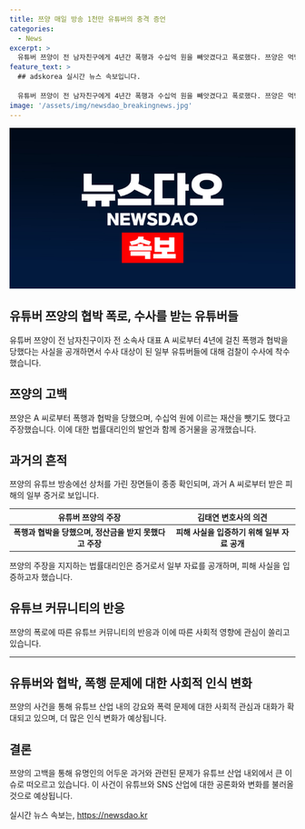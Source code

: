 ```yaml
---
title: 쯔양 매일 방송 1천만 유튜버의 충격 증언
categories:
  - News
excerpt: >
  유튜버 쯔양이 전 남자친구에게 4년간 폭행과 수십억 원을 빼앗겼다고 폭로했다. 쯔양은 먹방 방송 중 운영자들로부터 뒷돈을 받았다는 의혹을 부인하며 직접 설명에 나섰다. 법률대리인은 40억 원에 이르는 미지급금과 협박 메시지, 폭행 증거를 공개하며 사건을 밝히고자 했다. 공소권 없음으로 사건이 종결되었지만, 검찰은 쯔양의 과거 폭로에 대한 협박 혐의로 일부 유튜버들을 수사 중이다.
feature_text: >
  ## adskorea 실시간 뉴스 속보입니다.

  유튜버 쯔양이 전 남자친구에게 4년간 폭행과 수십억 원을 빼앗겼다고 폭로했다. 쯔양은 먹방 방송 중 운영자들로부터 뒷돈을 받았다는 의혹을 부인하며 직접 설명에 나섰다. 법률대리인은 40억 원에 이르는 미지급금과 협박 메시지, 폭행 증거를 공개하며 사건을 밝히고자 했다. 공소권 없음으로 사건이 종결되었지만, 검찰은 쯔양의 과거 폭로에 대한 협박 혐의로 일부 유튜버들을 수사 중이다.
image: '/assets/img/newsdao_breakingnews.jpg'
---
```


<p><img src="/assets/img/newsdao_breakingnews.jpg" alt="adskorea 속보" /></p>

<h2 data-ke-size="size26">유튜버 쯔양의 협박 폭로, 수사를 받는 유튜버들</h2>

<p data-ke-size="size16">유튜버 쯔양이 전 남자친구이자 전 소속사 대표 A 씨로부터 4년에 걸친 폭행과 협박을 당했다는 사실을 공개하면서 수사 대상이 된 일부 유튜버들에 대해 검찰이 수사에 착수했습니다.</p>

<h2 data-ke-size="size24">쯔양의 고백</h2>

<p data-ke-size="size16">쯔양은 A 씨로부터 폭행과 협박을 당했으며, 수십억 원에 이르는 재산을 뺏기도 했다고 주장했습니다. 이에 대한 법률대리인의 발언과 함께 증거물을 공개했습니다.</p>

<h2 data-ke-size="size24">과거의 흔적</h2>

<p data-ke-size="size16">쯔양의 유튜브 방송에선 상처를 가린 장면들이 종종 확인되며, 과거 A 씨로부터 받은 피해의 일부 증거로 보입니다.</p>

<table>
    <thead>
        <tr>
            <th style="text-align: center;">유튜버 쯔양의 주장</th>
            <th style="text-align: center;">김태연 변호사의 의견</th>
        </tr>
    </thead>
    <tbody>
        <tr>
            <td style="text-align: center; height: 17px;"><b>폭행과 협박을 당했으며, 정산금을 받지 못했다고 주장</b></td>
            <td style="text-align: center; height: 17px;"><b>피해 사실을 입증하기 위해 일부 자료 공개</b></td>
        </tr>
    </tbody>
</table>

<p data-ke-size="size16">쯔양의 주장을 지지하는 법률대리인은 증거로서 일부 자료를 공개하며, 피해 사실을 입증하고자 했습니다.</p>

<h2 data-ke-size="size24">유튜브 커뮤니티의 반응</h2>

<p data-ke-size="size16">쯔양의 폭로에 따른 유튜브 커뮤니티의 반응과 이에 따른 사회적 영향에 관심이 쏠리고 있습니다.</p>

<hr>

<h2 data-ke-size="size24">유튜버와 협박, 폭행 문제에 대한 사회적 인식 변화</h2>

<p data-ke-size="size16">쯔양의 사건을 통해 유튜브 산업 내의 강요와 폭력 문제에 대한 사회적 관심과 대화가 확대되고 있으며, 더 많은 인식 변화가 예상됩니다.</p>

<h2 data-ke-size="size24">결론</h2>

<p data-ke-size="size16">쯔양의 고백을 통해 유명인의 어두운 과거와 관련된 문제가 유튜브 산업 내외에서 큰 이슈로 떠오르고 있습니다. 이 사건이 유튜브와 SNS 산업에 대한 공론화와 변화를 불러올 것으로 예상됩니다.</p>
실시간 뉴스 속보는, <a href="https://newsdao.kr" rel="dofollow">https://newsdao.kr</a>


